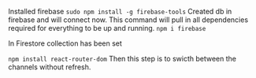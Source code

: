Installed firebase `sudo npm install -g firebase-tools`
Created db in firebase and will connect now.
This command will pull in all dependencies required for everything to be up and running.
`npm i firebase`

In Firestore collection has been set

`npm install react-router-dom`
Then this step is to swicth between the channels without refresh.
